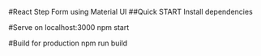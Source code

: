 #React Step Form using Material UI
##Quick START
Install dependencies

#Serve on localhost:3000
npm start

#Build for production
npm run build

